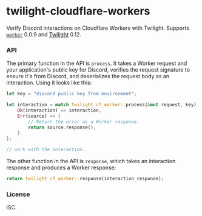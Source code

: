 # twilight-cloudflare-workers

Verify Discord interactions on Cloudflare Workers with Twilight. Supports
[`worker`] 0.0.9 and [Twilight] 0.12.

### API

The primary function in the API is `process`. It takes a Worker request and
your application's public key for Discord, verifies the request signature to
ensure it's from Discord, and deserializes the  request body as an interaction.
Using it looks like this:

```rust
let key = "discord public key from environment";

let interaction = match twilight_cf_worker::process(&mut request, key) {
    Ok(interaction) => interaction,
    Err(source) => {
        // Return the error as a Worker response.
        return source.response();
    }
};

// work with the interaction..
```

The other function in the API is `response`, which takes an interaction response
and produces a Worker response:

```rust
return twilight_cf_worker::response(interaction_response);
```

### License

ISC.

[Twilight]: https://twilight.rs
[`worker`]: https://crates.io/crates/worker
